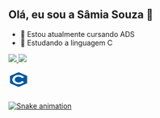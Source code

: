 ## Olá, eu sou a Sâmia Souza 👋

- 🔭 Estou atualmente cursando ADS 
- 🌱 Estudando a linguagem C

<div>
  <a href="https://github.com/Asami-Dev">
  <img height="180em" src="https://github-readme-stats.vercel.app/api?username=Asami-Dev&show_icons=true&theme=dracula&include_all_commits=true&count_private=true"/>
  <img height="180em" src="https://github-readme-stats.vercel.app/api/top-langs/?username=Asami-Dev&layout=compact&langs_count=16&theme=dracula"/>
</div>
<div style="display: inline_block"><br>
  <img align="center" alt="Asami-C" height="30" width="40" src="https://raw.githubusercontent.com/devicons/devicon/master/icons/c/c-plain.svg">
</div>

  ##

![Snake animation](https://github.com/rafaballerini/Asami-Dev/blob/output/github-contribution-grid-snake.svg)

</div>
